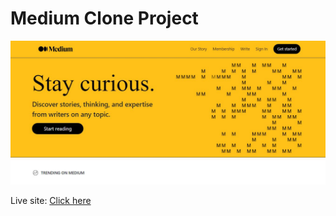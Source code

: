 # Medium Clone Project
![Screenshot](./Screenshot.JPG)

Live site: [Click here](https://mustafadede.github.io/bootstrap-medium-clone/)